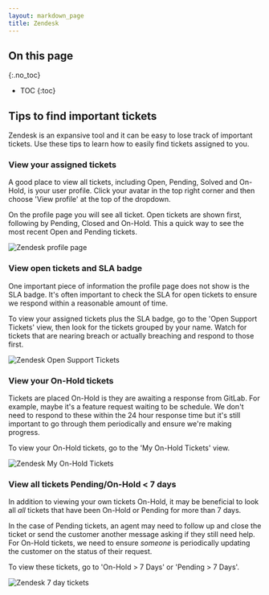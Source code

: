 ```yaml
---
layout: markdown_page
title: Zendesk
---
```


## On this page
{:.no_toc}

- TOC
{:toc}

## Tips to find important tickets

Zendesk is an expansive tool and it can be easy to lose track of important
tickets. Use these tips to learn how to easily find tickets assigned
to you.

### View your assigned tickets

A good place to view all tickets, including Open, Pending, Solved and On-Hold,
is your user profile. Click your avatar in the top right corner and then choose
'View profile' at the top of the dropdown.

On the profile page you will see all ticket. Open tickets are shown first,
following by Pending, Closed and On-Hold. This a quick way to see the most
recent Open and Pending tickets.

![Zendesk profile page](/images/handbook/support/zendesk_profile_page.png)

### View open tickets and SLA badge

One important piece of information the profile page does not show is the SLA
badge. It's often important to check the SLA for open tickets to ensure
we respond within a reasonable amount of time.

To view your assigned tickets plus the SLA badge, go to the 'Open Support Tickets'
view, then look for the tickets grouped by your name. Watch for tickets that
are nearing breach or actually breaching and respond to those first.

![Zendesk Open Support Tickets](/images/handbook/support/zendesk_open_support_tickets.png)

### View your On-Hold tickets

Tickets are placed On-Hold is they are awaiting a response from GitLab. For
example, maybe it's a feature request waiting to be schedule. We don't need
to respond to these within the 24 hour response time but it's still important
to go through them periodically and ensure we're making progress.

To view your On-Hold tickets, go to the 'My On-Hold Tickets' view.

![Zendesk My On-Hold Tickets](/images/handbook/support/zendesk_my_on_hold_tickets.png)

### View all tickets Pending/On-Hold < 7 days

In addition to viewing your own tickets On-Hold, it may be beneficial to look
all *all* tickets that have been On-Hold or Pending for more than 7 days.

In the case of Pending tickets, an agent may need to follow up and close the
ticket or send the customer another message asking if they still need help.
For On-Hold tickets, we need to ensure *someone* is periodically updating the
customer on the status of their request.

To view these tickets, go to 'On-Hold > 7 Days' or 'Pending > 7 Days'.

![Zendesk 7 day tickets](/images/handbook/support/zendesk_7_day_tickets.png)

